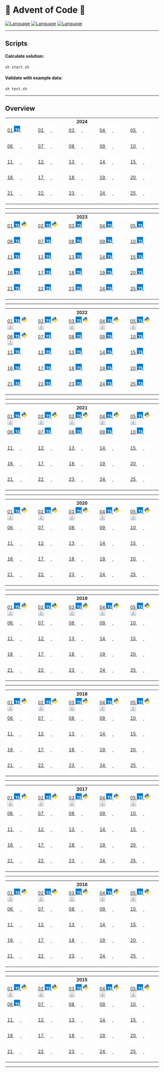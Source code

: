 # 🎄 Advent of Code 🎄
[![Language](https://badgen.net/static/Language/TypeScript/blue)](#typescript)
[![Language](https://badgen.net/static/Language/Java/orange)](#java)
[![Language](https://badgen.net/static/Language/Python/blue)](#python)

<hr/>

## Scripts

#### Calculate solution:
```
sh start.sh
```

#### Validate with example data:
```
sh test.sh
```

<hr>

## Overview

<table>
 <tr>
  <th colspan="10" style="text-align:center">
   2024
  </th>
 </tr>
 <tr>
  <td>
   <a href="https://github.com/marcelnoehre/advent-of-code/tree/main/year2024/day01">
    01
    <img height="20" src="assets/typescript.svg"/>
    <img height="20" src="assets/transparent.svg"/>
    <img height="20" src="assets/transparent.svg"/>
   </a>
  </td>
  <td>
   <a href="https://github.com/marcelnoehre/advent-of-code">
    02
    <img height="20" src="assets/transparent.svg"/>
    <img height="20" src="assets/transparent.svg"/>
    <img height="20" src="assets/transparent.svg"/>
   </a>
  </td>
  <td>
   <a href="https://github.com/marcelnoehre/advent-of-code">
    03
    <img height="20" src="assets/transparent.svg"/>
    <img height="20" src="assets/transparent.svg"/>
    <img height="20" src="assets/transparent.svg"/>
   </a>
  </td>
  <td>
   <a href="https://github.com/marcelnoehre/advent-of-code">
    04
    <img height="20" src="assets/transparent.svg"/>
    <img height="20" src="assets/transparent.svg"/>
    <img height="20" src="assets/transparent.svg"/>
   </a>
  </td>
  <td>
   <a href="https://github.com/marcelnoehre/advent-of-code">
    05
    <img height="20" src="assets/transparent.svg"/>
    <img height="20" src="assets/transparent.svg"/>
    <img height="20" src="assets/transparent.svg"/>
   </a>
  </td>
 </tr>
 <tr>
  <td>
   <a href="https://github.com/marcelnoehre/advent-of-code">
    06
    <img height="20" src="assets/transparent.svg"/>
    <img height="20" src="assets/transparent.svg"/>
    <img height="20" src="assets/transparent.svg"/>
   </a>
  </td>
  <td>
   <a href="https://github.com/marcelnoehre/advent-of-code">
    07
    <img height="20" src="assets/transparent.svg"/>
    <img height="20" src="assets/transparent.svg"/>
    <img height="20" src="assets/transparent.svg"/>
   </a>
  </td>
  <td>
   <a href="https://github.com/marcelnoehre/advent-of-code">
    08
    <img height="20" src="assets/transparent.svg"/>
    <img height="20" src="assets/transparent.svg"/>
    <img height="20" src="assets/transparent.svg"/>
   </a>
  </td>
  <td>
   <a href="https://github.com/marcelnoehre/advent-of-code">
    09
    <img height="20" src="assets/transparent.svg"/>
    <img height="20" src="assets/transparent.svg"/>
    <img height="20" src="assets/transparent.svg"/>
   </a>
  </td>
  <td>
   <a href="https://github.com/marcelnoehre/advent-of-code">
    10
    <img height="20" src="assets/transparent.svg"/>
    <img height="20" src="assets/transparent.svg"/>
    <img height="20" src="assets/transparent.svg"/>
   </a>
  </td>
 </tr>
 <tr>
  <td>
   <a href="https://github.com/marcelnoehre/advent-of-code">
    11
    <img height="20" src="assets/transparent.svg"/>
    <img height="20" src="assets/transparent.svg"/>
    <img height="20" src="assets/transparent.svg"/>
   </a>
  </td>
  <td>
   <a href="https://github.com/marcelnoehre/advent-of-code">
    12
    <img height="20" src="assets/transparent.svg"/>
    <img height="20" src="assets/transparent.svg"/>
    <img height="20" src="assets/transparent.svg"/>
   </a>
  </td>
  <td>
   <a href="https://github.com/marcelnoehre/advent-of-code">
    13
    <img height="20" src="assets/transparent.svg"/>
    <img height="20" src="assets/transparent.svg"/>
    <img height="20" src="assets/transparent.svg"/>
   </a>
  </td>
  <td>
   <a href="https://github.com/marcelnoehre/advent-of-code">
    14
    <img height="20" src="assets/transparent.svg"/>
    <img height="20" src="assets/transparent.svg"/>
    <img height="20" src="assets/transparent.svg"/>
   </a>
  </td>
  <td>
   <a href="https://github.com/marcelnoehre/advent-of-code">
    15
    <img height="20" src="assets/transparent.svg"/>
    <img height="20" src="assets/transparent.svg"/>
    <img height="20" src="assets/transparent.svg"/>
   </a>
  </td>
 </tr>
 <tr>
  <td>
   <a href="https://github.com/marcelnoehre/advent-of-code">
    16
    <img height="20" src="assets/transparent.svg"/>
    <img height="20" src="assets/transparent.svg"/>
    <img height="20" src="assets/transparent.svg"/>
   </a>
  </td>
  <td>
   <a href="https://github.com/marcelnoehre/advent-of-code">
    17
    <img height="20" src="assets/transparent.svg"/>
    <img height="20" src="assets/transparent.svg"/>
    <img height="20" src="assets/transparent.svg"/>
   </a>
  </td>
  <td>
   <a href="https://github.com/marcelnoehre/advent-of-code">
    18
    <img height="20" src="assets/transparent.svg"/>
    <img height="20" src="assets/transparent.svg"/>
    <img height="20" src="assets/transparent.svg"/>
   </a>
  </td>
  <td>
   <a href="https://github.com/marcelnoehre/advent-of-code">
    19
    <img height="20" src="assets/transparent.svg"/>
    <img height="20" src="assets/transparent.svg"/>
    <img height="20" src="assets/transparent.svg"/>
   </a>
  </td>
  <td>
   <a href="https://github.com/marcelnoehre/advent-of-code">
    20
    <img height="20" src="assets/transparent.svg"/>
    <img height="20" src="assets/transparent.svg"/>
    <img height="20" src="assets/transparent.svg"/>
   </a>
  </td>
 </tr>
 <tr>
  <td>
   <a href="https://github.com/marcelnoehre/advent-of-code">
    21
    <img height="20" src="assets/transparent.svg"/>
    <img height="20" src="assets/transparent.svg"/>
    <img height="20" src="assets/transparent.svg"/>
   </a>
  </td>
  <td>
   <a href="https://github.com/marcelnoehre/advent-of-code">
    22
    <img height="20" src="assets/transparent.svg"/>
    <img height="20" src="assets/transparent.svg"/>
    <img height="20" src="assets/transparent.svg"/>
   </a>
  </td>
  <td>
   <a href="https://github.com/marcelnoehre/advent-of-code">
    23
    <img height="20" src="assets/transparent.svg"/>
    <img height="20" src="assets/transparent.svg"/>
    <img height="20" src="assets/transparent.svg"/>
   </a>
  </td>
  <td>
   <a href="https://github.com/marcelnoehre/advent-of-code">
    24
    <img height="20" src="assets/transparent.svg"/>
    <img height="20" src="assets/transparent.svg"/>
    <img height="20" src="assets/transparent.svg"/>
   </a>
  </td>
  <td>
   <a href="https://github.com/marcelnoehre/advent-of-code">
    25
    <img height="20" src="assets/transparent.svg"/>
    <img height="20" src="assets/transparent.svg"/>
    <img height="20" src="assets/transparent.svg"/>
   </a>
  </td>
 </tr>
</table>
<hr/>
<table>
 <tr>
  <th colspan="10" style="text-align:center">
   2023
  </th>
 </tr>
 <tr>
  <td>
   <a href="https://github.com/marcelnoehre/advent-of-code/tree/main/year2023/day01">
    01
    <img height="20" src="assets/typescript.svg"/>
    <img height="20" src="assets/python.svg"/>
    <img height="20" src="assets/transparent.svg"/>
   </a>
  </td>
  <td>
   <a href="https://github.com/marcelnoehre/advent-of-code/tree/main/year2023/day02">
    02
    <img height="20" src="assets/typescript.svg"/>
    <img height="20" src="assets/python.svg"/>
    <img height="20" src="assets/transparent.svg"/>
   </a>
  </td>
  <td>
   <a href="https://github.com/marcelnoehre/advent-of-code/tree/main/year2023/day03">
    03
    <img height="20" src="assets/typescript.svg"/>
    <img height="20" src="assets/transparent.svg"/>
    <img height="20" src="assets/transparent.svg"/>
   </a>
  </td>
  <td>
   <a href="https://github.com/marcelnoehre/advent-of-code/tree/main/year2023/day04">
    04
    <img height="20" src="assets/typescript.svg"/>
    <img height="20" src="assets/transparent.svg"/>
    <img height="20" src="assets/transparent.svg"/>
   </a>
  </td>
  <td>
   <a href="https://github.com/marcelnoehre/advent-of-code/tree/main/year2023/day05">
    05
    <img height="20" src="assets/typescript.svg"/>
    <img height="20" src="assets/transparent.svg"/>
    <img height="20" src="assets/transparent.svg"/>
   </a>
  </td>
 </tr>
 <tr>
  <td>
   <a href="https://github.com/marcelnoehre/advent-of-code/tree/main/year2023/day06">
    06
    <img height="20" src="assets/typescript.svg"/>
    <img height="20" src="assets/transparent.svg"/>
    <img height="20" src="assets/transparent.svg"/>
   </a>
  </td>
  <td>
   <a href="https://github.com/marcelnoehre/advent-of-code/tree/main/year2023/day07">
    07
    <img height="20" src="assets/typescript.svg"/>
    <img height="20" src="assets/transparent.svg"/>
    <img height="20" src="assets/transparent.svg"/>
   </a>
  </td>
  <td>
   <a href="https://github.com/marcelnoehre/advent-of-code/tree/main/year2023/day08">
    08
    <img height="20" src="assets/typescript.svg"/>
    <img height="20" src="assets/transparent.svg"/>
    <img height="20" src="assets/transparent.svg"/>
   </a>
  </td>
  <td>
   <a href="https://github.com/marcelnoehre/advent-of-code/tree/main/year2023/day09">
    09
    <img height="20" src="assets/typescript.svg"/>
    <img height="20" src="assets/transparent.svg"/>
    <img height="20" src="assets/transparent.svg"/>
   </a>
  </td>
  <td>
   <a href="https://github.com/marcelnoehre/advent-of-code/tree/main/year2023/day10">
    10
    <img height="20" src="assets/typescript.svg"/>
    <img height="20" src="assets/transparent.svg"/>
    <img height="20" src="assets/transparent.svg"/>
   </a>
  </td>
 </tr>
 <tr>
  <td>
   <a href="https://github.com/marcelnoehre/advent-of-code/tree/main/year2023/day11">
    11
    <img height="20" src="assets/typescript.svg"/>
    <img height="20" src="assets/transparent.svg"/>
    <img height="20" src="assets/transparent.svg"/>
   </a>
  </td>
  <td>
   <a href="https://github.com/marcelnoehre/advent-of-code/tree/main/year2023/day12">
    12
    <img height="20" src="assets/typescript.svg"/>
    <img height="20" src="assets/transparent.svg"/>
    <img height="20" src="assets/transparent.svg"/>
   </a>
  </td>
  <td>
   <a href="https://github.com/marcelnoehre/advent-of-code/tree/main/year2023/day13">
    13
    <img height="20" src="assets/typescript.svg"/>
    <img height="20" src="assets/transparent.svg"/>
    <img height="20" src="assets/transparent.svg"/>
   </a>
  </td>
  <td>
   <a href="https://github.com/marcelnoehre/advent-of-code/tree/main/year2023/day14">
    14
    <img height="20" src="assets/typescript.svg"/>
    <img height="20" src="assets/transparent.svg"/>
    <img height="20" src="assets/transparent.svg"/>
   </a>
  </td>
  <td>
   <a href="https://github.com/marcelnoehre/advent-of-code/tree/main/year2023/day15">
    15
    <img height="20" src="assets/typescript.svg"/>
    <img height="20" src="assets/transparent.svg"/>
    <img height="20" src="assets/transparent.svg"/>
   </a>
  </td>
 </tr>
 <tr>
  <td>
   <a href="https://github.com/marcelnoehre/advent-of-code/tree/main/year2023/day16">
    16
    <img height="20" src="assets/typescript.svg"/>
    <img height="20" src="assets/transparent.svg"/>
    <img height="20" src="assets/transparent.svg"/>
   </a>
  </td>
  <td>
   <a href="https://github.com/marcelnoehre/advent-of-code/tree/main/year2023/day17">
    17
    <img height="20" src="assets/typescript.svg"/>
    <img height="20" src="assets/transparent.svg"/>
    <img height="20" src="assets/transparent.svg"/>
   </a>
  </td>
  <td>
   <a href="https://github.com/marcelnoehre/advent-of-code/tree/main/year2023/day18">
    18
    <img height="20" src="assets/typescript.svg"/>
    <img height="20" src="assets/transparent.svg"/>
    <img height="20" src="assets/transparent.svg"/>
   </a>
  </td>
  <td>
   <a href="https://github.com/marcelnoehre/advent-of-code/tree/main/year2023/day19">
    19
    <img height="20" src="assets/typescript.svg"/>
    <img height="20" src="assets/transparent.svg"/>
    <img height="20" src="assets/transparent.svg"/>
   </a>
  </td>
  <td>
   <a href="https://github.com/marcelnoehre/advent-of-code/tree/main/year2023/day20">
    20
    <img height="20" src="assets/typescript.svg"/>
    <img height="20" src="assets/transparent.svg"/>
    <img height="20" src="assets/transparent.svg"/>
   </a>
  </td>
 </tr>
 <tr>
  <td>
   <a href="https://github.com/marcelnoehre/advent-of-code/tree/main/year2023/day21">
    21
    <img height="20" src="assets/typescript.svg"/>
    <img height="20" src="assets/transparent.svg"/>
    <img height="20" src="assets/transparent.svg"/>
   </a>
  </td>
  <td>
   <a href="https://github.com/marcelnoehre/advent-of-code/tree/main/year2023/day22">
    22
    <img height="20" src="assets/typescript.svg"/>
    <img height="20" src="assets/transparent.svg"/>
    <img height="20" src="assets/transparent.svg"/>
   </a>
  </td>
  <td>
   <a href="https://github.com/marcelnoehre/advent-of-code/tree/main/year2023/day23">
    23
    <img height="20" src="assets/typescript.svg"/>
    <img height="20" src="assets/transparent.svg"/>
    <img height="20" src="assets/transparent.svg"/>
   </a>
  </td>
  <td>
   <a href="https://github.com/marcelnoehre/advent-of-code/tree/main/year2023/day24">
    24
    <img height="20" src="assets/typescript.svg"/>
    <img height="20" src="assets/transparent.svg"/>
    <img height="20" src="assets/transparent.svg"/>
   </a>
  </td>
  <td>
   <a href="https://github.com/marcelnoehre/advent-of-code/tree/main/year2023/day25">
    25
    <img height="20" src="assets/typescript.svg"/>
    <img height="20" src="assets/transparent.svg"/>
    <img height="20" src="assets/transparent.svg"/>
   </a>
  </td>
 </tr>
</table>
<hr/>
<table>
 <tr>
  <th colspan="10" style="text-align:center">
   2022
  </th>
 </tr>
 <tr>
  <td>
   <a href="https://github.com/marcelnoehre/advent-of-code/tree/main/year2022/day01">
    01
    <img height="20" src="assets/typescript.svg"/>
    <img height="20" src="assets/python.svg"/>
    <img height="20" src="assets/java.svg"/>
   </a>
  </td>
  <td>
   <a href="https://github.com/marcelnoehre/advent-of-code/tree/main/year2022/day02">
    02
    <img height="20" src="assets/typescript.svg"/>
    <img height="20" src="assets/python.svg"/>
    <img height="20" src="assets/java.svg"/>
   </a>
  </td>
  <td>
   <a href="https://github.com/marcelnoehre/advent-of-code/tree/main/year2022/day03">
    03
    <img height="20" src="assets/typescript.svg"/>
    <img height="20" src="assets/python.svg"/>
    <img height="20" src="assets/java.svg"/>
   </a>
  </td>
  <td>
   <a href="https://github.com/marcelnoehre/advent-of-code/tree/main/year2022/day04">
    04
    <img height="20" src="assets/typescript.svg"/>
    <img height="20" src="assets/python.svg"/>
    <img height="20" src="assets/java.svg"/>
   </a>
  </td>
  <td>
   <a href="https://github.com/marcelnoehre/advent-of-code/tree/main/year2022/day05">
    05
    <img height="20" src="assets/typescript.svg"/>
    <img height="20" src="assets/python.svg"/>
    <img height="20" src="assets/java.svg"/>
   </a>
  </td>
 </tr>
 <tr>
  <td>
   <a href="https://github.com/marcelnoehre/advent-of-code/tree/main/year2022/day06">
    06
    <img height="20" src="assets/typescript.svg"/>
    <img height="20" src="assets/python.svg"/>
    <img height="20" src="assets/java.svg"/>
   </a>
  </td>
  <td>
   <a href="https://github.com/marcelnoehre/advent-of-code/tree/main/year2022/day07">
    07
    <img height="20" src="assets/typescript.svg"/>
    <img height="20" src="assets/transparent.svg"/>
    <img height="20" src="assets/transparent.svg"/>
   </a>
  </td>
  <td>
   <a href="https://github.com/marcelnoehre/advent-of-code/tree/main/year2022/day08">
    08
    <img height="20" src="assets/typescript.svg"/>
    <img height="20" src="assets/transparent.svg"/>
    <img height="20" src="assets/transparent.svg"/>
   </a>
  </td>
  <td>
   <a href="https://github.com/marcelnoehre/advent-of-code/tree/main/year2022/day09">
    09
    <img height="20" src="assets/typescript.svg"/>
    <img height="20" src="assets/transparent.svg"/>
    <img height="20" src="assets/transparent.svg"/>
   </a>
  </td>
  <td>
   <a href="https://github.com/marcelnoehre/advent-of-code/tree/main/year2022/day10">
    10
    <img height="20" src="assets/typescript.svg"/>
    <img height="20" src="assets/transparent.svg"/>
    <img height="20" src="assets/transparent.svg"/>
   </a>
  </td>
 </tr>
 <tr>
  <td>
   <a href="https://github.com/marcelnoehre/advent-of-code/tree/main/year2022/day11">
    11
    <img height="20" src="assets/typescript.svg"/>
    <img height="20" src="assets/transparent.svg"/>
    <img height="20" src="assets/transparent.svg"/>
   </a>
  </td>
  <td>
   <a href="https://github.com/marcelnoehre/advent-of-code/tree/main/year2022/day12">
    12
    <img height="20" src="assets/typescript.svg"/>
    <img height="20" src="assets/transparent.svg"/>
    <img height="20" src="assets/transparent.svg"/>
   </a>
  </td>
  <td>
   <a href="https://github.com/marcelnoehre/advent-of-code/tree/main/year2022/day13">
    13
    <img height="20" src="assets/typescript.svg"/>
    <img height="20" src="assets/transparent.svg"/>
    <img height="20" src="assets/transparent.svg"/>
   </a>
  </td>
  <td>
   <a href="https://github.com/marcelnoehre/advent-of-code/tree/main/year2022/day14">
    14
    <img height="20" src="assets/typescript.svg"/>
    <img height="20" src="assets/transparent.svg"/>
    <img height="20" src="assets/transparent.svg"/>
   </a>
  </td>
  <td>
   <a href="https://github.com/marcelnoehre/advent-of-code/tree/main/year2022/day15">
    15
    <img height="20" src="assets/typescript.svg"/>
    <img height="20" src="assets/transparent.svg"/>
    <img height="20" src="assets/transparent.svg"/>
   </a>
  </td>
 </tr>
 <tr>
  <td>
   <a href="https://github.com/marcelnoehre/advent-of-code/tree/main/year2022/day16">
    16
    <img height="20" src="assets/typescript.svg"/>
    <img height="20" src="assets/transparent.svg"/>
    <img height="20" src="assets/transparent.svg"/>
   </a>
  </td>
  <td>
   <a href="https://github.com/marcelnoehre/advent-of-code/tree/main/year2022/day17">
    17
    <img height="20" src="assets/typescript.svg"/>
    <img height="20" src="assets/transparent.svg"/>
    <img height="20" src="assets/transparent.svg"/>
   </a>
  </td>
  <td>
   <a href="https://github.com/marcelnoehre/advent-of-code/tree/main/year2022/day18">
    18
    <img height="20" src="assets/typescript.svg"/>
    <img height="20" src="assets/transparent.svg"/>
    <img height="20" src="assets/transparent.svg"/>
   </a>
  </td>
  <td>
   <a href="https://github.com/marcelnoehre/advent-of-code/tree/main/year2022/day19">
    19
    <img height="20" src="assets/typescript.svg"/>
    <img height="20" src="assets/transparent.svg"/>
    <img height="20" src="assets/transparent.svg"/>
   </a>
  </td>
  <td>
   <a href="https://github.com/marcelnoehre/advent-of-code/tree/main/year2022/day20">
    20
    <img height="20" src="assets/typescript.svg"/>
    <img height="20" src="assets/transparent.svg"/>
    <img height="20" src="assets/transparent.svg"/>
   </a>
  </td>
 </tr>
 <tr>
  <td>
   <a href="https://github.com/marcelnoehre/advent-of-code/tree/main/year2022/day21">
    21
    <img height="20" src="assets/typescript.svg"/>
    <img height="20" src="assets/transparent.svg"/>
    <img height="20" src="assets/transparent.svg"/>
   </a>
  </td>
  <td>
   <a href="https://github.com/marcelnoehre/advent-of-code/tree/main/year2022/day22">
    22
    <img height="20" src="assets/typescript.svg"/>
    <img height="20" src="assets/transparent.svg"/>
    <img height="20" src="assets/transparent.svg"/>
   </a>
  </td>
  <td>
   <a href="https://github.com/marcelnoehre/advent-of-code/tree/main/year2022/day23">
    23
    <img height="20" src="assets/typescript.svg"/>
    <img height="20" src="assets/transparent.svg"/>
    <img height="20" src="assets/transparent.svg"/>
   </a>
  </td>
  <td>
   <a href="https://github.com/marcelnoehre/advent-of-code/tree/main/year2022/day24">
    24
    <img height="20" src="assets/typescript.svg"/>
    <img height="20" src="assets/transparent.svg"/>
    <img height="20" src="assets/transparent.svg"/>
   </a>
  </td>
  <td>
   <a href="https://github.com/marcelnoehre/advent-of-code/tree/main/year2022/day25">
    25
    <img height="20" src="assets/typescript.svg"/>
    <img height="20" src="assets/transparent.svg"/>
    <img height="20" src="assets/transparent.svg"/>
   </a>
  </td>
 </tr>
</table>
<hr/>
<table>
 <tr>
  <th colspan="10" style="text-align:center">
   2021
  </th>
 </tr>
 <tr>
  <td>
   <a href="https://github.com/marcelnoehre/advent-of-code/tree/main/year2021/day01">
    01
    <img height="20" src="assets/typescript.svg"/>
    <img height="20" src="assets/python.svg"/>
    <img height="20" src="assets/java.svg"/>
   </a>
  </td>
  <td>
   <a href="https://github.com/marcelnoehre/advent-of-code/tree/main/year2021/day02">
    02
    <img height="20" src="assets/typescript.svg"/>
    <img height="20" src="assets/python.svg"/>
    <img height="20" src="assets/java.svg"/>
   </a>
  </td>
  <td>
   <a href="https://github.com/marcelnoehre/advent-of-code/tree/main/year2021/day03">
    03
    <img height="20" src="assets/typescript.svg"/>
    <img height="20" src="assets/python.svg"/>
    <img height="20" src="assets/java.svg"/>
   </a>
  </td>
  <td>
   <a href="https://github.com/marcelnoehre/advent-of-code/tree/main/year2021/day04">
    04
    <img height="20" src="assets/typescript.svg"/>
    <img height="20" src="assets/python.svg"/>
    <img height="20" src="assets/java.svg"/>
   </a>
  </td>
  <td>
   <a href="https://github.com/marcelnoehre/advent-of-code/tree/main/year2021/day05">
    05
    <img height="20" src="assets/typescript.svg"/>
    <img height="20" src="assets/python.svg"/>
    <img height="20" src="assets/java.svg"/>
   </a>
  </td>
 </tr>
 <tr>
  <td>
   <a href="https://github.com/marcelnoehre/advent-of-code/tree/main/year2021/day06">
    06
    <img height="20" src="assets/typescript.svg"/>
    <img height="20" src="assets/transparent.svg"/>
    <img height="20" src="assets/transparent.svg"/>
   </a>
  </td>
  <td>
   <a href="https://github.com/marcelnoehre/advent-of-code/tree/main/year2021/day07">
    07
    <img height="20" src="assets/typescript.svg"/>
    <img height="20" src="assets/transparent.svg"/>
    <img height="20" src="assets/transparent.svg"/>
   </a>
  </td>
  <td>
   <a href="https://github.com/marcelnoehre/advent-of-code/tree/main/year2021/day08">
    08
    <img height="20" src="assets/typescript.svg"/>
    <img height="20" src="assets/transparent.svg"/>
    <img height="20" src="assets/transparent.svg"/>
   </a>
  </td>
  <td>
   <a href="https://github.com/marcelnoehre/advent-of-code/tree/main/year2021/day09">
    09
    <img height="20" src="assets/typescript.svg"/>
    <img height="20" src="assets/transparent.svg"/>
    <img height="20" src="assets/transparent.svg"/>
   </a>
  </td>
  <td>
   <a href="https://github.com/marcelnoehre/advent-of-code/tree/main/year2021/day10">
    10
    <img height="20" src="assets/typescript.svg"/>
    <img height="20" src="assets/transparent.svg"/>
    <img height="20" src="assets/transparent.svg"/>
   </a>
  </td>
 </tr>
 <tr>
  <td>
   <a href="https://github.com/marcelnoehre/advent-of-code">
    11
    <img height="20" src="assets/transparent.svg"/>
    <img height="20" src="assets/transparent.svg"/>
    <img height="20" src="assets/transparent.svg"/>
   </a>
  </td>
  <td>
   <a href="https://github.com/marcelnoehre/advent-of-code">
    12
    <img height="20" src="assets/transparent.svg"/>
    <img height="20" src="assets/transparent.svg"/>
    <img height="20" src="assets/transparent.svg"/>
   </a>
  </td>
  <td>
   <a href="https://github.com/marcelnoehre/advent-of-code">
    13
    <img height="20" src="assets/transparent.svg"/>
    <img height="20" src="assets/transparent.svg"/>
    <img height="20" src="assets/transparent.svg"/>
   </a>
  </td>
  <td>
   <a href="https://github.com/marcelnoehre/advent-of-code">
    14
    <img height="20" src="assets/transparent.svg"/>
    <img height="20" src="assets/transparent.svg"/>
    <img height="20" src="assets/transparent.svg"/>
   </a>
  </td>
  <td>
   <a href="https://github.com/marcelnoehre/advent-of-code">
    15
    <img height="20" src="assets/transparent.svg"/>
    <img height="20" src="assets/transparent.svg"/>
    <img height="20" src="assets/transparent.svg"/>
   </a>
  </td>
 </tr>
 <tr>
  <td>
   <a href="https://github.com/marcelnoehre/advent-of-code">
    16
    <img height="20" src="assets/transparent.svg"/>
    <img height="20" src="assets/transparent.svg"/>
    <img height="20" src="assets/transparent.svg"/>
   </a>
  </td>
  <td>
   <a href="https://github.com/marcelnoehre/advent-of-code">
    17
    <img height="20" src="assets/transparent.svg"/>
    <img height="20" src="assets/transparent.svg"/>
    <img height="20" src="assets/transparent.svg"/>
   </a>
  </td>
  <td>
   <a href="https://github.com/marcelnoehre/advent-of-code">
    18
    <img height="20" src="assets/transparent.svg"/>
    <img height="20" src="assets/transparent.svg"/>
    <img height="20" src="assets/transparent.svg"/>
   </a>
  </td>
  <td>
   <a href="https://github.com/marcelnoehre/advent-of-code">
    19
    <img height="20" src="assets/transparent.svg"/>
    <img height="20" src="assets/transparent.svg"/>
    <img height="20" src="assets/transparent.svg"/>
   </a>
  </td>
  <td>
   <a href="https://github.com/marcelnoehre/advent-of-code">
    20
    <img height="20" src="assets/transparent.svg"/>
    <img height="20" src="assets/transparent.svg"/>
    <img height="20" src="assets/transparent.svg"/>
   </a>
  </td>
 </tr>
 <tr>
  <td>
   <a href="https://github.com/marcelnoehre/advent-of-code">
    21
    <img height="20" src="assets/transparent.svg"/>
    <img height="20" src="assets/transparent.svg"/>
    <img height="20" src="assets/transparent.svg"/>
   </a>
  </td>
  <td>
   <a href="https://github.com/marcelnoehre/advent-of-code">
    22
    <img height="20" src="assets/transparent.svg"/>
    <img height="20" src="assets/transparent.svg"/>
    <img height="20" src="assets/transparent.svg"/>
   </a>
  </td>
  <td>
   <a href="https://github.com/marcelnoehre/advent-of-code">
    23
    <img height="20" src="assets/transparent.svg"/>
    <img height="20" src="assets/transparent.svg"/>
    <img height="20" src="assets/transparent.svg"/>
   </a>
  </td>
  <td>
   <a href="https://github.com/marcelnoehre/advent-of-code">
    24
    <img height="20" src="assets/transparent.svg"/>
    <img height="20" src="assets/transparent.svg"/>
    <img height="20" src="assets/transparent.svg"/>
   </a>
  </td>
  <td>
   <a href="https://github.com/marcelnoehre/advent-of-code">
    25
    <img height="20" src="assets/transparent.svg"/>
    <img height="20" src="assets/transparent.svg"/>
    <img height="20" src="assets/transparent.svg"/>
   </a>
  </td>
 </tr>
</table>
<hr/>
<table>
 <tr>
  <th colspan="10" style="text-align:center">
   2020
  </th>
 </tr>
 <tr>
  <td>
   <a href="https://github.com/marcelnoehre/advent-of-code/tree/main/year2020/day01">
    01
    <img height="20" src="assets/typescript.svg"/>
    <img height="20" src="assets/python.svg"/>
    <img height="20" src="assets/java.svg"/>
   </a>
  </td>
  <td>
   <a href="https://github.com/marcelnoehre/advent-of-code/tree/main/year2020/day02">
    02
    <img height="20" src="assets/typescript.svg"/>
    <img height="20" src="assets/python.svg"/>
    <img height="20" src="assets/java.svg"/>
   </a>
  </td>
  <td>
   <a href="https://github.com/marcelnoehre/advent-of-code/tree/main/year2020/day03">
    03
    <img height="20" src="assets/typescript.svg"/>
    <img height="20" src="assets/python.svg"/>
    <img height="20" src="assets/java.svg"/>
   </a>
  </td>
  <td>
   <a href="https://github.com/marcelnoehre/advent-of-code/tree/main/year2020/day04">
    04
    <img height="20" src="assets/typescript.svg"/>
    <img height="20" src="assets/python.svg"/>
    <img height="20" src="assets/java.svg"/>
   </a>
  </td>
  <td>
   <a href="https://github.com/marcelnoehre/advent-of-code/tree/main/year2020/day05">
    05
    <img height="20" src="assets/typescript.svg"/>
    <img height="20" src="assets/python.svg"/>
    <img height="20" src="assets/java.svg"/>
   </a>
  </td>
 </tr>
 <tr>
  <td>
   <a href="https://github.com/marcelnoehre/advent-of-code">
    06
    <img height="20" src="assets/transparent.svg"/>
    <img height="20" src="assets/transparent.svg"/>
    <img height="20" src="assets/transparent.svg"/>
   </a>
  </td>
  <td>
   <a href="https://github.com/marcelnoehre/advent-of-code">
    07
    <img height="20" src="assets/transparent.svg"/>
    <img height="20" src="assets/transparent.svg"/>
    <img height="20" src="assets/transparent.svg"/>
   </a>
  </td>
  <td>
   <a href="https://github.com/marcelnoehre/advent-of-code">
    08
    <img height="20" src="assets/transparent.svg"/>
    <img height="20" src="assets/transparent.svg"/>
    <img height="20" src="assets/transparent.svg"/>
   </a>
  </td>
  <td>
   <a href="https://github.com/marcelnoehre/advent-of-code">
    09
    <img height="20" src="assets/transparent.svg"/>
    <img height="20" src="assets/transparent.svg"/>
    <img height="20" src="assets/transparent.svg"/>
   </a>
  </td>
  <td>
   <a href="https://github.com/marcelnoehre/advent-of-code">
    10
    <img height="20" src="assets/transparent.svg"/>
    <img height="20" src="assets/transparent.svg"/>
    <img height="20" src="assets/transparent.svg"/>
   </a>
  </td>
 </tr>
 <tr>
  <td>
   <a href="https://github.com/marcelnoehre/advent-of-code">
    11
    <img height="20" src="assets/transparent.svg"/>
    <img height="20" src="assets/transparent.svg"/>
    <img height="20" src="assets/transparent.svg"/>
   </a>
  </td>
  <td>
   <a href="https://github.com/marcelnoehre/advent-of-code">
    12
    <img height="20" src="assets/transparent.svg"/>
    <img height="20" src="assets/transparent.svg"/>
    <img height="20" src="assets/transparent.svg"/>
   </a>
  </td>
  <td>
   <a href="https://github.com/marcelnoehre/advent-of-code">
    13
    <img height="20" src="assets/transparent.svg"/>
    <img height="20" src="assets/transparent.svg"/>
    <img height="20" src="assets/transparent.svg"/>
   </a>
  </td>
  <td>
   <a href="https://github.com/marcelnoehre/advent-of-code">
    14
    <img height="20" src="assets/transparent.svg"/>
    <img height="20" src="assets/transparent.svg"/>
    <img height="20" src="assets/transparent.svg"/>
   </a>
  </td>
  <td>
   <a href="https://github.com/marcelnoehre/advent-of-code">
    15
    <img height="20" src="assets/transparent.svg"/>
    <img height="20" src="assets/transparent.svg"/>
    <img height="20" src="assets/transparent.svg"/>
   </a>
  </td>
 </tr>
 <tr>
  <td>
   <a href="https://github.com/marcelnoehre/advent-of-code">
    16
    <img height="20" src="assets/transparent.svg"/>
    <img height="20" src="assets/transparent.svg"/>
    <img height="20" src="assets/transparent.svg"/>
   </a>
  </td>
  <td>
   <a href="https://github.com/marcelnoehre/advent-of-code">
    17
    <img height="20" src="assets/transparent.svg"/>
    <img height="20" src="assets/transparent.svg"/>
    <img height="20" src="assets/transparent.svg"/>
   </a>
  </td>
  <td>
   <a href="https://github.com/marcelnoehre/advent-of-code">
    18
    <img height="20" src="assets/transparent.svg"/>
    <img height="20" src="assets/transparent.svg"/>
    <img height="20" src="assets/transparent.svg"/>
   </a>
  </td>
  <td>
   <a href="https://github.com/marcelnoehre/advent-of-code">
    19
    <img height="20" src="assets/transparent.svg"/>
    <img height="20" src="assets/transparent.svg"/>
    <img height="20" src="assets/transparent.svg"/>
   </a>
  </td>
  <td>
   <a href="https://github.com/marcelnoehre/advent-of-code">
    20
    <img height="20" src="assets/transparent.svg"/>
    <img height="20" src="assets/transparent.svg"/>
    <img height="20" src="assets/transparent.svg"/>
   </a>
  </td>
 </tr>
 <tr>
  <td>
   <a href="https://github.com/marcelnoehre/advent-of-code">
    21
    <img height="20" src="assets/transparent.svg"/>
    <img height="20" src="assets/transparent.svg"/>
    <img height="20" src="assets/transparent.svg"/>
   </a>
  </td>
  <td>
   <a href="https://github.com/marcelnoehre/advent-of-code">
    22
    <img height="20" src="assets/transparent.svg"/>
    <img height="20" src="assets/transparent.svg"/>
    <img height="20" src="assets/transparent.svg"/>
   </a>
  </td>
  <td>
   <a href="https://github.com/marcelnoehre/advent-of-code">
    23
    <img height="20" src="assets/transparent.svg"/>
    <img height="20" src="assets/transparent.svg"/>
    <img height="20" src="assets/transparent.svg"/>
   </a>
  </td>
  <td>
   <a href="https://github.com/marcelnoehre/advent-of-code">
    24
    <img height="20" src="assets/transparent.svg"/>
    <img height="20" src="assets/transparent.svg"/>
    <img height="20" src="assets/transparent.svg"/>
   </a>
  </td>
  <td>
   <a href="https://github.com/marcelnoehre/advent-of-code">
    25
    <img height="20" src="assets/transparent.svg"/>
    <img height="20" src="assets/transparent.svg"/>
    <img height="20" src="assets/transparent.svg"/>
   </a>
  </td>
 </tr>
</table>
<hr/>
<table>
 <tr>
  <th colspan="10" style="text-align:center">
   2019
  </th>
 </tr>
 <tr>
  <td>
   <a href="https://github.com/marcelnoehre/advent-of-code/tree/main/year2019/day01">
    01
    <img height="20" src="assets/typescript.svg"/>
    <img height="20" src="assets/python.svg"/>
    <img height="20" src="assets/java.svg"/>
   </a>
  </td>
  <td>
   <a href="https://github.com/marcelnoehre/advent-of-code/tree/main/year2019/day02">
    02
    <img height="20" src="assets/typescript.svg"/>
    <img height="20" src="assets/python.svg"/>
    <img height="20" src="assets/java.svg"/>
   </a>
  </td>
  <td>
   <a href="https://github.com/marcelnoehre/advent-of-code/tree/main/year2019/day03">
    03
    <img height="20" src="assets/typescript.svg"/>
    <img height="20" src="assets/python.svg"/>
    <img height="20" src="assets/java.svg"/>
   </a>
  </td>
  <td>
   <a href="https://github.com/marcelnoehre/advent-of-code/tree/main/year2019/day04">
    04
    <img height="20" src="assets/typescript.svg"/>
    <img height="20" src="assets/python.svg"/>
    <img height="20" src="assets/java.svg"/>
   </a>
  </td>
  <td>
   <a href="https://github.com/marcelnoehre/advent-of-code/tree/main/year2019/day05">
    05
    <img height="20" src="assets/typescript.svg"/>
    <img height="20" src="assets/python.svg"/>
    <img height="20" src="assets/java.svg"/>
   </a>
  </td>
 </tr>
 <tr>
  <td>
   <a href="https://github.com/marcelnoehre/advent-of-code">
    06
    <img height="20" src="assets/transparent.svg"/>
    <img height="20" src="assets/transparent.svg"/>
    <img height="20" src="assets/transparent.svg"/>
   </a>
  </td>
  <td>
   <a href="https://github.com/marcelnoehre/advent-of-code">
    07
    <img height="20" src="assets/transparent.svg"/>
    <img height="20" src="assets/transparent.svg"/>
    <img height="20" src="assets/transparent.svg"/>
   </a>
  </td>
  <td>
   <a href="https://github.com/marcelnoehre/advent-of-code">
    08
    <img height="20" src="assets/transparent.svg"/>
    <img height="20" src="assets/transparent.svg"/>
    <img height="20" src="assets/transparent.svg"/>
   </a>
  </td>
  <td>
   <a href="https://github.com/marcelnoehre/advent-of-code">
    09
    <img height="20" src="assets/transparent.svg"/>
    <img height="20" src="assets/transparent.svg"/>
    <img height="20" src="assets/transparent.svg"/>
   </a>
  </td>
  <td>
   <a href="https://github.com/marcelnoehre/advent-of-code">
    10
    <img height="20" src="assets/transparent.svg"/>
    <img height="20" src="assets/transparent.svg"/>
    <img height="20" src="assets/transparent.svg"/>
   </a>
  </td>
 </tr>
 <tr>
  <td>
   <a href="https://github.com/marcelnoehre/advent-of-code">
    11
    <img height="20" src="assets/transparent.svg"/>
    <img height="20" src="assets/transparent.svg"/>
    <img height="20" src="assets/transparent.svg"/>
   </a>
  </td>
  <td>
   <a href="https://github.com/marcelnoehre/advent-of-code">
    12
    <img height="20" src="assets/transparent.svg"/>
    <img height="20" src="assets/transparent.svg"/>
    <img height="20" src="assets/transparent.svg"/>
   </a>
  </td>
  <td>
   <a href="https://github.com/marcelnoehre/advent-of-code">
    13
    <img height="20" src="assets/transparent.svg"/>
    <img height="20" src="assets/transparent.svg"/>
    <img height="20" src="assets/transparent.svg"/>
   </a>
  </td>
  <td>
   <a href="https://github.com/marcelnoehre/advent-of-code">
    14
    <img height="20" src="assets/transparent.svg"/>
    <img height="20" src="assets/transparent.svg"/>
    <img height="20" src="assets/transparent.svg"/>
   </a>
  </td>
  <td>
   <a href="https://github.com/marcelnoehre/advent-of-code">
    15
    <img height="20" src="assets/transparent.svg"/>
    <img height="20" src="assets/transparent.svg"/>
    <img height="20" src="assets/transparent.svg"/>
   </a>
  </td>
 </tr>
 <tr>
  <td>
   <a href="https://github.com/marcelnoehre/advent-of-code">
    16
    <img height="20" src="assets/transparent.svg"/>
    <img height="20" src="assets/transparent.svg"/>
    <img height="20" src="assets/transparent.svg"/>
   </a>
  </td>
  <td>
   <a href="https://github.com/marcelnoehre/advent-of-code">
    17
    <img height="20" src="assets/transparent.svg"/>
    <img height="20" src="assets/transparent.svg"/>
    <img height="20" src="assets/transparent.svg"/>
   </a>
  </td>
  <td>
   <a href="https://github.com/marcelnoehre/advent-of-code">
    18
    <img height="20" src="assets/transparent.svg"/>
    <img height="20" src="assets/transparent.svg"/>
    <img height="20" src="assets/transparent.svg"/>
   </a>
  </td>
  <td>
   <a href="https://github.com/marcelnoehre/advent-of-code">
    19
    <img height="20" src="assets/transparent.svg"/>
    <img height="20" src="assets/transparent.svg"/>
    <img height="20" src="assets/transparent.svg"/>
   </a>
  </td>
  <td>
   <a href="https://github.com/marcelnoehre/advent-of-code">
    20
    <img height="20" src="assets/transparent.svg"/>
    <img height="20" src="assets/transparent.svg"/>
    <img height="20" src="assets/transparent.svg"/>
   </a>
  </td>
 </tr>
 <tr>
  <td>
   <a href="https://github.com/marcelnoehre/advent-of-code">
    21
    <img height="20" src="assets/transparent.svg"/>
    <img height="20" src="assets/transparent.svg"/>
    <img height="20" src="assets/transparent.svg"/>
   </a>
  </td>
  <td>
   <a href="https://github.com/marcelnoehre/advent-of-code">
    22
    <img height="20" src="assets/transparent.svg"/>
    <img height="20" src="assets/transparent.svg"/>
    <img height="20" src="assets/transparent.svg"/>
   </a>
  </td>
  <td>
   <a href="https://github.com/marcelnoehre/advent-of-code">
    23
    <img height="20" src="assets/transparent.svg"/>
    <img height="20" src="assets/transparent.svg"/>
    <img height="20" src="assets/transparent.svg"/>
   </a>
  </td>
  <td>
   <a href="https://github.com/marcelnoehre/advent-of-code">
    24
    <img height="20" src="assets/transparent.svg"/>
    <img height="20" src="assets/transparent.svg"/>
    <img height="20" src="assets/transparent.svg"/>
   </a>
  </td>
  <td>
   <a href="https://github.com/marcelnoehre/advent-of-code">
    25
    <img height="20" src="assets/transparent.svg"/>
    <img height="20" src="assets/transparent.svg"/>
    <img height="20" src="assets/transparent.svg"/>
   </a>
  </td>
 </tr>
</table>
<hr/>
<table>
 <tr>
  <th colspan="10" style="text-align:center">
   2018
  </th>
 </tr>
 <tr>
  <td>
   <a href="https://github.com/marcelnoehre/advent-of-code/tree/main/year2018/day01">
    01
    <img height="20" src="assets/typescript.svg"/>
    <img height="20" src="assets/python.svg"/>
    <img height="20" src="assets/java.svg"/>
   </a>
  </td>
  <td>
   <a href="https://github.com/marcelnoehre/advent-of-code/tree/main/year2018/day02">
    02
    <img height="20" src="assets/typescript.svg"/>
    <img height="20" src="assets/python.svg"/>
    <img height="20" src="assets/java.svg"/>
   </a>
  </td>
  <td>
   <a href="https://github.com/marcelnoehre/advent-of-code/tree/main/year2018/day03">
    03
    <img height="20" src="assets/typescript.svg"/>
    <img height="20" src="assets/python.svg"/>
    <img height="20" src="assets/java.svg"/>
   </a>
  </td>
  <td>
   <a href="https://github.com/marcelnoehre/advent-of-code/tree/main/year2018/day04">
    04
    <img height="20" src="assets/typescript.svg"/>
    <img height="20" src="assets/python.svg"/>
    <img height="20" src="assets/java.svg"/>
   </a>
  </td>
  <td>
   <a href="https://github.com/marcelnoehre/advent-of-code/tree/main/year2018/day05">
    05
    <img height="20" src="assets/typescript.svg"/>
    <img height="20" src="assets/python.svg"/>
    <img height="20" src="assets/java.svg"/>
   </a>
  </td>
 </tr>
 <tr>
  <td>
   <a href="https://github.com/marcelnoehre/advent-of-code">
    06
    <img height="20" src="assets/transparent.svg"/>
    <img height="20" src="assets/transparent.svg"/>
    <img height="20" src="assets/transparent.svg"/>
   </a>
  </td>
  <td>
   <a href="https://github.com/marcelnoehre/advent-of-code">
    07
    <img height="20" src="assets/transparent.svg"/>
    <img height="20" src="assets/transparent.svg"/>
    <img height="20" src="assets/transparent.svg"/>
   </a>
  </td>
  <td>
   <a href="https://github.com/marcelnoehre/advent-of-code">
    08
    <img height="20" src="assets/transparent.svg"/>
    <img height="20" src="assets/transparent.svg"/>
    <img height="20" src="assets/transparent.svg"/>
   </a>
  </td>
  <td>
   <a href="https://github.com/marcelnoehre/advent-of-code">
    09
    <img height="20" src="assets/transparent.svg"/>
    <img height="20" src="assets/transparent.svg"/>
    <img height="20" src="assets/transparent.svg"/>
   </a>
  </td>
  <td>
   <a href="https://github.com/marcelnoehre/advent-of-code">
    10
    <img height="20" src="assets/transparent.svg"/>
    <img height="20" src="assets/transparent.svg"/>
    <img height="20" src="assets/transparent.svg"/>
   </a>
  </td>
 </tr>
 <tr>
  <td>
   <a href="https://github.com/marcelnoehre/advent-of-code">
    11
    <img height="20" src="assets/transparent.svg"/>
    <img height="20" src="assets/transparent.svg"/>
    <img height="20" src="assets/transparent.svg"/>
   </a>
  </td>
  <td>
   <a href="https://github.com/marcelnoehre/advent-of-code">
    12
    <img height="20" src="assets/transparent.svg"/>
    <img height="20" src="assets/transparent.svg"/>
    <img height="20" src="assets/transparent.svg"/>
   </a>
  </td>
  <td>
   <a href="https://github.com/marcelnoehre/advent-of-code">
    13
    <img height="20" src="assets/transparent.svg"/>
    <img height="20" src="assets/transparent.svg"/>
    <img height="20" src="assets/transparent.svg"/>
   </a>
  </td>
  <td>
   <a href="https://github.com/marcelnoehre/advent-of-code">
    14
    <img height="20" src="assets/transparent.svg"/>
    <img height="20" src="assets/transparent.svg"/>
    <img height="20" src="assets/transparent.svg"/>
   </a>
  </td>
  <td>
   <a href="https://github.com/marcelnoehre/advent-of-code">
    15
    <img height="20" src="assets/transparent.svg"/>
    <img height="20" src="assets/transparent.svg"/>
    <img height="20" src="assets/transparent.svg"/>
   </a>
  </td>
 </tr>
 <tr>
  <td>
   <a href="https://github.com/marcelnoehre/advent-of-code">
    16
    <img height="20" src="assets/transparent.svg"/>
    <img height="20" src="assets/transparent.svg"/>
    <img height="20" src="assets/transparent.svg"/>
   </a>
  </td>
  <td>
   <a href="https://github.com/marcelnoehre/advent-of-code">
    17
    <img height="20" src="assets/transparent.svg"/>
    <img height="20" src="assets/transparent.svg"/>
    <img height="20" src="assets/transparent.svg"/>
   </a>
  </td>
  <td>
   <a href="https://github.com/marcelnoehre/advent-of-code">
    18
    <img height="20" src="assets/transparent.svg"/>
    <img height="20" src="assets/transparent.svg"/>
    <img height="20" src="assets/transparent.svg"/>
   </a>
  </td>
  <td>
   <a href="https://github.com/marcelnoehre/advent-of-code">
    19
    <img height="20" src="assets/transparent.svg"/>
    <img height="20" src="assets/transparent.svg"/>
    <img height="20" src="assets/transparent.svg"/>
   </a>
  </td>
  <td>
   <a href="https://github.com/marcelnoehre/advent-of-code">
    20
    <img height="20" src="assets/transparent.svg"/>
    <img height="20" src="assets/transparent.svg"/>
    <img height="20" src="assets/transparent.svg"/>
   </a>
  </td>
 </tr>
 <tr>
  <td>
   <a href="https://github.com/marcelnoehre/advent-of-code">
    21
    <img height="20" src="assets/transparent.svg"/>
    <img height="20" src="assets/transparent.svg"/>
    <img height="20" src="assets/transparent.svg"/>
   </a>
  </td>
  <td>
   <a href="https://github.com/marcelnoehre/advent-of-code">
    22
    <img height="20" src="assets/transparent.svg"/>
    <img height="20" src="assets/transparent.svg"/>
    <img height="20" src="assets/transparent.svg"/>
   </a>
  </td>
  <td>
   <a href="https://github.com/marcelnoehre/advent-of-code">
    23
    <img height="20" src="assets/transparent.svg"/>
    <img height="20" src="assets/transparent.svg"/>
    <img height="20" src="assets/transparent.svg"/>
   </a>
  </td>
  <td>
   <a href="https://github.com/marcelnoehre/advent-of-code">
    24
    <img height="20" src="assets/transparent.svg"/>
    <img height="20" src="assets/transparent.svg"/>
    <img height="20" src="assets/transparent.svg"/>
   </a>
  </td>
  <td>
   <a href="https://github.com/marcelnoehre/advent-of-code">
    25
    <img height="20" src="assets/transparent.svg"/>
    <img height="20" src="assets/transparent.svg"/>
    <img height="20" src="assets/transparent.svg"/>
   </a>
  </td>
 </tr>
</table>
<hr/>
<table>
 <tr>
  <th colspan="10" style="text-align:center">
   2017
  </th>
 </tr>
 <tr>
  <td>
   <a href="https://github.com/marcelnoehre/advent-of-code/tree/main/year2017/day01">
    01
    <img height="20" src="assets/typescript.svg"/>
    <img height="20" src="assets/python.svg"/>
    <img height="20" src="assets/java.svg"/>
   </a>
  </td>
  <td>
   <a href="https://github.com/marcelnoehre/advent-of-code/tree/main/year2017/day02">
    02
    <img height="20" src="assets/typescript.svg"/>
    <img height="20" src="assets/python.svg"/>
    <img height="20" src="assets/java.svg"/>
   </a>
  </td>
  <td>
   <a href="https://github.com/marcelnoehre/advent-of-code/tree/main/year2017/day03">
    03
    <img height="20" src="assets/typescript.svg"/>
    <img height="20" src="assets/python.svg"/>
    <img height="20" src="assets/java.svg"/>
   </a>
  </td>
  <td>
   <a href="https://github.com/marcelnoehre/advent-of-code/tree/main/year2017/day04">
    04
    <img height="20" src="assets/typescript.svg"/>
    <img height="20" src="assets/python.svg"/>
    <img height="20" src="assets/java.svg"/>
   </a>
  </td>
  <td>
   <a href="https://github.com/marcelnoehre/advent-of-code/tree/main/year2017/day05">
    05
    <img height="20" src="assets/typescript.svg"/>
    <img height="20" src="assets/python.svg"/>
    <img height="20" src="assets/java.svg"/>
   </a>
  </td>
 </tr>
 <tr>
  <td>
   <a href="https://github.com/marcelnoehre/advent-of-code">
    06
    <img height="20" src="assets/transparent.svg"/>
    <img height="20" src="assets/transparent.svg"/>
    <img height="20" src="assets/transparent.svg"/>
   </a>
  </td>
  <td>
   <a href="https://github.com/marcelnoehre/advent-of-code">
    07
    <img height="20" src="assets/transparent.svg"/>
    <img height="20" src="assets/transparent.svg"/>
    <img height="20" src="assets/transparent.svg"/>
   </a>
  </td>
  <td>
   <a href="https://github.com/marcelnoehre/advent-of-code">
    08
    <img height="20" src="assets/transparent.svg"/>
    <img height="20" src="assets/transparent.svg"/>
    <img height="20" src="assets/transparent.svg"/>
   </a>
  </td>
  <td>
   <a href="https://github.com/marcelnoehre/advent-of-code">
    09
    <img height="20" src="assets/transparent.svg"/>
    <img height="20" src="assets/transparent.svg"/>
    <img height="20" src="assets/transparent.svg"/>
   </a>
  </td>
  <td>
   <a href="https://github.com/marcelnoehre/advent-of-code">
    10
    <img height="20" src="assets/transparent.svg"/>
    <img height="20" src="assets/transparent.svg"/>
    <img height="20" src="assets/transparent.svg"/>
   </a>
  </td>
 </tr>
 <tr>
  <td>
   <a href="https://github.com/marcelnoehre/advent-of-code">
    11
    <img height="20" src="assets/transparent.svg"/>
    <img height="20" src="assets/transparent.svg"/>
    <img height="20" src="assets/transparent.svg"/>
   </a>
  </td>
  <td>
   <a href="https://github.com/marcelnoehre/advent-of-code">
    12
    <img height="20" src="assets/transparent.svg"/>
    <img height="20" src="assets/transparent.svg"/>
    <img height="20" src="assets/transparent.svg"/>
   </a>
  </td>
  <td>
   <a href="https://github.com/marcelnoehre/advent-of-code">
    13
    <img height="20" src="assets/transparent.svg"/>
    <img height="20" src="assets/transparent.svg"/>
    <img height="20" src="assets/transparent.svg"/>
   </a>
  </td>
  <td>
   <a href="https://github.com/marcelnoehre/advent-of-code">
    14
    <img height="20" src="assets/transparent.svg"/>
    <img height="20" src="assets/transparent.svg"/>
    <img height="20" src="assets/transparent.svg"/>
   </a>
  </td>
  <td>
   <a href="https://github.com/marcelnoehre/advent-of-code">
    15
    <img height="20" src="assets/transparent.svg"/>
    <img height="20" src="assets/transparent.svg"/>
    <img height="20" src="assets/transparent.svg"/>
   </a>
  </td>
 </tr>
 <tr>
  <td>
   <a href="https://github.com/marcelnoehre/advent-of-code">
    16
    <img height="20" src="assets/transparent.svg"/>
    <img height="20" src="assets/transparent.svg"/>
    <img height="20" src="assets/transparent.svg"/>
   </a>
  </td>
  <td>
   <a href="https://github.com/marcelnoehre/advent-of-code">
    17
    <img height="20" src="assets/transparent.svg"/>
    <img height="20" src="assets/transparent.svg"/>
    <img height="20" src="assets/transparent.svg"/>
   </a>
  </td>
  <td>
   <a href="https://github.com/marcelnoehre/advent-of-code">
    18
    <img height="20" src="assets/transparent.svg"/>
    <img height="20" src="assets/transparent.svg"/>
    <img height="20" src="assets/transparent.svg"/>
   </a>
  </td>
  <td>
   <a href="https://github.com/marcelnoehre/advent-of-code">
    19
    <img height="20" src="assets/transparent.svg"/>
    <img height="20" src="assets/transparent.svg"/>
    <img height="20" src="assets/transparent.svg"/>
   </a>
  </td>
  <td>
   <a href="https://github.com/marcelnoehre/advent-of-code">
    20
    <img height="20" src="assets/transparent.svg"/>
    <img height="20" src="assets/transparent.svg"/>
    <img height="20" src="assets/transparent.svg"/>
   </a>
  </td>
 </tr>
 <tr>
  <td>
   <a href="https://github.com/marcelnoehre/advent-of-code">
    21
    <img height="20" src="assets/transparent.svg"/>
    <img height="20" src="assets/transparent.svg"/>
    <img height="20" src="assets/transparent.svg"/>
   </a>
  </td>
  <td>
   <a href="https://github.com/marcelnoehre/advent-of-code">
    22
    <img height="20" src="assets/transparent.svg"/>
    <img height="20" src="assets/transparent.svg"/>
    <img height="20" src="assets/transparent.svg"/>
   </a>
  </td>
  <td>
   <a href="https://github.com/marcelnoehre/advent-of-code">
    23
    <img height="20" src="assets/transparent.svg"/>
    <img height="20" src="assets/transparent.svg"/>
    <img height="20" src="assets/transparent.svg"/>
   </a>
  </td>
  <td>
   <a href="https://github.com/marcelnoehre/advent-of-code">
    24
    <img height="20" src="assets/transparent.svg"/>
    <img height="20" src="assets/transparent.svg"/>
    <img height="20" src="assets/transparent.svg"/>
   </a>
  </td>
  <td>
   <a href="https://github.com/marcelnoehre/advent-of-code">
    25
    <img height="20" src="assets/transparent.svg"/>
    <img height="20" src="assets/transparent.svg"/>
    <img height="20" src="assets/transparent.svg"/>
   </a>
  </td>
 </tr>
</table>
<hr/>
<table>
 <tr>
  <th colspan="10" style="text-align:center">
   2016
  </th>
 </tr>
 <tr>
  <td>
   <a href="https://github.com/marcelnoehre/advent-of-code/tree/main/year2016/day01">
    01
    <img height="20" src="assets/typescript.svg"/>
    <img height="20" src="assets/python.svg"/>
    <img height="20" src="assets/java.svg"/>
   </a>
  </td>
  <td>
   <a href="https://github.com/marcelnoehre/advent-of-code/tree/main/year2016/day02">
    02
    <img height="20" src="assets/typescript.svg"/>
    <img height="20" src="assets/python.svg"/>
    <img height="20" src="assets/java.svg"/>
   </a>
  </td>
  <td>
   <a href="https://github.com/marcelnoehre/advent-of-code/tree/main/year2016/day03">
    03
    <img height="20" src="assets/typescript.svg"/>
    <img height="20" src="assets/python.svg"/>
    <img height="20" src="assets/java.svg"/>
   </a>
  </td>
  <td>
   <a href="https://github.com/marcelnoehre/advent-of-code/tree/main/year2016/day04">
    04
    <img height="20" src="assets/typescript.svg"/>
    <img height="20" src="assets/python.svg"/>
    <img height="20" src="assets/java.svg"/>
   </a>
  </td>
  <td>
   <a href="https://github.com/marcelnoehre/advent-of-code/tree/main/year2016/day05">
    05
    <img height="20" src="assets/typescript.svg"/>
    <img height="20" src="assets/python.svg"/>
    <img height="20" src="assets/java.svg"/>
   </a>
  </td>
 </tr>
 <tr>
  <td>
   <a href="https://github.com/marcelnoehre/advent-of-code">
    06
    <img height="20" src="assets/transparent.svg"/>
    <img height="20" src="assets/transparent.svg"/>
    <img height="20" src="assets/transparent.svg"/>
   </a>
  </td>
  <td>
   <a href="https://github.com/marcelnoehre/advent-of-code">
    07
    <img height="20" src="assets/transparent.svg"/>
    <img height="20" src="assets/transparent.svg"/>
    <img height="20" src="assets/transparent.svg"/>
   </a>
  </td>
  <td>
   <a href="https://github.com/marcelnoehre/advent-of-code">
    08
    <img height="20" src="assets/transparent.svg"/>
    <img height="20" src="assets/transparent.svg"/>
    <img height="20" src="assets/transparent.svg"/>
   </a>
  </td>
  <td>
   <a href="https://github.com/marcelnoehre/advent-of-code">
    09
    <img height="20" src="assets/transparent.svg"/>
    <img height="20" src="assets/transparent.svg"/>
    <img height="20" src="assets/transparent.svg"/>
   </a>
  </td>
  <td>
   <a href="https://github.com/marcelnoehre/advent-of-code">
    10
    <img height="20" src="assets/transparent.svg"/>
    <img height="20" src="assets/transparent.svg"/>
    <img height="20" src="assets/transparent.svg"/>
   </a>
  </td>
 </tr>
 <tr>
  <td>
   <a href="https://github.com/marcelnoehre/advent-of-code">
    11
    <img height="20" src="assets/transparent.svg"/>
    <img height="20" src="assets/transparent.svg"/>
    <img height="20" src="assets/transparent.svg"/>
   </a>
  </td>
  <td>
   <a href="https://github.com/marcelnoehre/advent-of-code">
    12
    <img height="20" src="assets/transparent.svg"/>
    <img height="20" src="assets/transparent.svg"/>
    <img height="20" src="assets/transparent.svg"/>
   </a>
  </td>
  <td>
   <a href="https://github.com/marcelnoehre/advent-of-code">
    13
    <img height="20" src="assets/transparent.svg"/>
    <img height="20" src="assets/transparent.svg"/>
    <img height="20" src="assets/transparent.svg"/>
   </a>
  </td>
  <td>
   <a href="https://github.com/marcelnoehre/advent-of-code">
    14
    <img height="20" src="assets/transparent.svg"/>
    <img height="20" src="assets/transparent.svg"/>
    <img height="20" src="assets/transparent.svg"/>
   </a>
  </td>
  <td>
   <a href="https://github.com/marcelnoehre/advent-of-code">
    15
    <img height="20" src="assets/transparent.svg"/>
    <img height="20" src="assets/transparent.svg"/>
    <img height="20" src="assets/transparent.svg"/>
   </a>
  </td>
 </tr>
 <tr>
  <td>
   <a href="https://github.com/marcelnoehre/advent-of-code">
    16
    <img height="20" src="assets/transparent.svg"/>
    <img height="20" src="assets/transparent.svg"/>
    <img height="20" src="assets/transparent.svg"/>
   </a>
  </td>
  <td>
   <a href="https://github.com/marcelnoehre/advent-of-code">
    17
    <img height="20" src="assets/transparent.svg"/>
    <img height="20" src="assets/transparent.svg"/>
    <img height="20" src="assets/transparent.svg"/>
   </a>
  </td>
  <td>
   <a href="https://github.com/marcelnoehre/advent-of-code">
    18
    <img height="20" src="assets/transparent.svg"/>
    <img height="20" src="assets/transparent.svg"/>
    <img height="20" src="assets/transparent.svg"/>
   </a>
  </td>
  <td>
   <a href="https://github.com/marcelnoehre/advent-of-code">
    19
    <img height="20" src="assets/transparent.svg"/>
    <img height="20" src="assets/transparent.svg"/>
    <img height="20" src="assets/transparent.svg"/>
   </a>
  </td>
  <td>
   <a href="https://github.com/marcelnoehre/advent-of-code">
    20
    <img height="20" src="assets/transparent.svg"/>
    <img height="20" src="assets/transparent.svg"/>
    <img height="20" src="assets/transparent.svg"/>
   </a>
  </td>
 </tr>
 <tr>
  <td>
   <a href="https://github.com/marcelnoehre/advent-of-code">
    21
    <img height="20" src="assets/transparent.svg"/>
    <img height="20" src="assets/transparent.svg"/>
    <img height="20" src="assets/transparent.svg"/>
   </a>
  </td>
  <td>
   <a href="https://github.com/marcelnoehre/advent-of-code">
    22
    <img height="20" src="assets/transparent.svg"/>
    <img height="20" src="assets/transparent.svg"/>
    <img height="20" src="assets/transparent.svg"/>
   </a>
  </td>
  <td>
   <a href="https://github.com/marcelnoehre/advent-of-code">
    23
    <img height="20" src="assets/transparent.svg"/>
    <img height="20" src="assets/transparent.svg"/>
    <img height="20" src="assets/transparent.svg"/>
   </a>
  </td>
  <td>
   <a href="https://github.com/marcelnoehre/advent-of-code">
    24
    <img height="20" src="assets/transparent.svg"/>
    <img height="20" src="assets/transparent.svg"/>
    <img height="20" src="assets/transparent.svg"/>
   </a>
  </td>
  <td>
   <a href="https://github.com/marcelnoehre/advent-of-code">
    25
    <img height="20" src="assets/transparent.svg"/>
    <img height="20" src="assets/transparent.svg"/>
    <img height="20" src="assets/transparent.svg"/>
   </a>
  </td>
 </tr>
</table>
<hr/>
<table>
 <tr>
  <th colspan="10" style="text-align:center">
   2015
  </th>
 </tr>
 <tr>
  <td>
   <a href="https://github.com/marcelnoehre/advent-of-code/tree/main/year2015/day01">
    01
    <img height="20" src="assets/typescript.svg"/>
    <img height="20" src="assets/python.svg"/>
    <img height="20" src="assets/java.svg"/>
   </a>
  </td>
  <td>
   <a href="https://github.com/marcelnoehre/advent-of-code/tree/main/year2015/day02">
    02
    <img height="20" src="assets/typescript.svg"/>
    <img height="20" src="assets/python.svg"/>
    <img height="20" src="assets/java.svg"/>
   </a>
  </td>
  <td>
   <a href="https://github.com/marcelnoehre/advent-of-code/tree/main/year2015/day03">
    03
    <img height="20" src="assets/typescript.svg"/>
    <img height="20" src="assets/python.svg"/>
    <img height="20" src="assets/java.svg"/>
   </a>
  </td>
  <td>
   <a href="https://github.com/marcelnoehre/advent-of-code/tree/main/year2015/day04">
    04
    <img height="20" src="assets/typescript.svg"/>
    <img height="20" src="assets/python.svg"/>
    <img height="20" src="assets/java.svg"/>
   </a>
  </td>
  <td>
   <a href="https://github.com/marcelnoehre/advent-of-code/tree/main/year2015/day05">
    05
    <img height="20" src="assets/typescript.svg"/>
    <img height="20" src="assets/python.svg"/>
    <img height="20" src="assets/java.svg"/>
   </a>
  </td>
 </tr>
 <tr>
  <td>
   <a href="https://github.com/marcelnoehre/advent-of-code/tree/main/year2015/day06">
    06
    <img height="20" src="assets/typescript.svg"/>
    <img height="20" src="assets/transparent.svg"/>
    <img height="20" src="assets/transparent.svg"/>
   </a>
  </td>
  <td>
   <a href="https://github.com/marcelnoehre/advent-of-code">
    07
    <img height="20" src="assets/transparent.svg"/>
    <img height="20" src="assets/transparent.svg"/>
    <img height="20" src="assets/transparent.svg"/>
   </a>
  </td>
  <td>
   <a href="https://github.com/marcelnoehre/advent-of-code">
    08
    <img height="20" src="assets/transparent.svg"/>
    <img height="20" src="assets/transparent.svg"/>
    <img height="20" src="assets/transparent.svg"/>
   </a>
  </td>
  <td>
   <a href="https://github.com/marcelnoehre/advent-of-code">
    09
    <img height="20" src="assets/transparent.svg"/>
    <img height="20" src="assets/transparent.svg"/>
    <img height="20" src="assets/transparent.svg"/>
   </a>
  </td>
  <td>
   <a href="https://github.com/marcelnoehre/advent-of-code">
    10
    <img height="20" src="assets/transparent.svg"/>
    <img height="20" src="assets/transparent.svg"/>
    <img height="20" src="assets/transparent.svg"/>
   </a>
  </td>
 </tr>
 <tr>
  <td>
   <a href="https://github.com/marcelnoehre/advent-of-code">
    11
    <img height="20" src="assets/transparent.svg"/>
    <img height="20" src="assets/transparent.svg"/>
    <img height="20" src="assets/transparent.svg"/>
   </a>
  </td>
  <td>
   <a href="https://github.com/marcelnoehre/advent-of-code">
    12
    <img height="20" src="assets/transparent.svg"/>
    <img height="20" src="assets/transparent.svg"/>
    <img height="20" src="assets/transparent.svg"/>
   </a>
  </td>
  <td>
   <a href="https://github.com/marcelnoehre/advent-of-code">
    13
    <img height="20" src="assets/transparent.svg"/>
    <img height="20" src="assets/transparent.svg"/>
    <img height="20" src="assets/transparent.svg"/>
   </a>
  </td>
  <td>
   <a href="https://github.com/marcelnoehre/advent-of-code">
    14
    <img height="20" src="assets/transparent.svg"/>
    <img height="20" src="assets/transparent.svg"/>
    <img height="20" src="assets/transparent.svg"/>
   </a>
  </td>
  <td>
   <a href="https://github.com/marcelnoehre/advent-of-code">
    15
    <img height="20" src="assets/transparent.svg"/>
    <img height="20" src="assets/transparent.svg"/>
    <img height="20" src="assets/transparent.svg"/>
   </a>
  </td>
 </tr>
 <tr>
  <td>
   <a href="https://github.com/marcelnoehre/advent-of-code">
    16
    <img height="20" src="assets/transparent.svg"/>
    <img height="20" src="assets/transparent.svg"/>
    <img height="20" src="assets/transparent.svg"/>
   </a>
  </td>
  <td>
   <a href="https://github.com/marcelnoehre/advent-of-code">
    17
    <img height="20" src="assets/transparent.svg"/>
    <img height="20" src="assets/transparent.svg"/>
    <img height="20" src="assets/transparent.svg"/>
   </a>
  </td>
  <td>
   <a href="https://github.com/marcelnoehre/advent-of-code">
    18
    <img height="20" src="assets/transparent.svg"/>
    <img height="20" src="assets/transparent.svg"/>
    <img height="20" src="assets/transparent.svg"/>
   </a>
  </td>
  <td>
   <a href="https://github.com/marcelnoehre/advent-of-code">
    19
    <img height="20" src="assets/transparent.svg"/>
    <img height="20" src="assets/transparent.svg"/>
    <img height="20" src="assets/transparent.svg"/>
   </a>
  </td>
  <td>
   <a href="https://github.com/marcelnoehre/advent-of-code">
    20
    <img height="20" src="assets/transparent.svg"/>
    <img height="20" src="assets/transparent.svg"/>
    <img height="20" src="assets/transparent.svg"/>
   </a>
  </td>
 </tr>
 <tr>
  <td>
   <a href="https://github.com/marcelnoehre/advent-of-code">
    21
    <img height="20" src="assets/transparent.svg"/>
    <img height="20" src="assets/transparent.svg"/>
    <img height="20" src="assets/transparent.svg"/>
   </a>
  </td>
  <td>
   <a href="https://github.com/marcelnoehre/advent-of-code">
    22
    <img height="20" src="assets/transparent.svg"/>
    <img height="20" src="assets/transparent.svg"/>
    <img height="20" src="assets/transparent.svg"/>
   </a>
  </td>
  <td>
   <a href="https://github.com/marcelnoehre/advent-of-code">
    23
    <img height="20" src="assets/transparent.svg"/>
    <img height="20" src="assets/transparent.svg"/>
    <img height="20" src="assets/transparent.svg"/>
   </a>
  </td>
  <td>
   <a href="https://github.com/marcelnoehre/advent-of-code">
    24
    <img height="20" src="assets/transparent.svg"/>
    <img height="20" src="assets/transparent.svg"/>
    <img height="20" src="assets/transparent.svg"/>
   </a>
  </td>
  <td>
   <a href="https://github.com/marcelnoehre/advent-of-code">
    25
    <img height="20" src="assets/transparent.svg"/>
    <img height="20" src="assets/transparent.svg"/>
    <img height="20" src="assets/transparent.svg"/>
   </a>
  </td>
 </tr>
</table>
<hr/>
